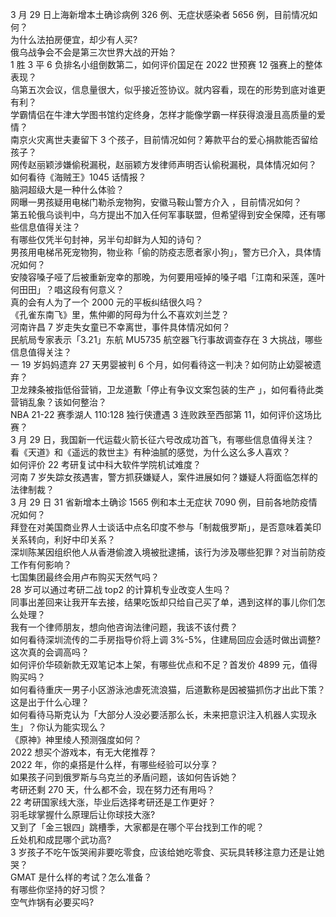 3 月 29 日上海新增本土确诊病例 326 例、无症状感染者 5656 例，目前情况如何？  
为什么法拍房便宜，却少有人买?  
俄乌战争会不会是第三次世界大战的开始？  
1 胜 3 平 6 负排名小组倒数第二，如何评价国足在 2022 世预赛 12 强赛上的整体表现？  
乌第五次会议，信息量很大，似乎接近签协议。就内容看，现在的形势到底对谁更有利？  
学霸情侣在牛津大学图书馆约定终身，怎样才能像学霸一样获得浪漫且高质量的爱情？  
南京火灾离世夫妻留下 3 个孩子，目前情况如何？筹款平台的爱心捐款能否留给孩子？  
网传赵丽颖涉嫌偷税漏税，赵丽颖方发律师声明否认偷税漏税，具体情况如何？  
如何看待《海贼王》1045 话情报？  
脑洞超级大是一种什么体验？  
网曝一男孩疑用电梯门勒杀宠物狗，安徽马鞍山警方介入 ，目前情况如何？  
第五轮俄乌谈判中，乌方提出不加入任何军事联盟，但希望得到安全保障，还有哪些信息值得关注？  
有哪些仅凭半句封神，另半句却鲜为人知的诗句？  
男孩用电梯吊死宠物狗，物业称「偷的防疫志愿者家小狗」，警方已介入，具体情况如何？  
安陵容嗓子哑了后被重新宠幸的那晚，为何要用哑掉的嗓子唱「江南和采莲，莲叶何田田」？唱这段有何意义？  
真的会有人为了一个 2000 元的平板纠结很久吗？  
《孔雀东南飞》里，焦仲卿的阿母为什么不喜欢刘兰芝？  
河南许昌 7 岁走失女童已不幸离世，事件具体情况如何？  
民航局专家表示「3.21」东航 MU5735 航空器飞行事故调查存在 3 大挑战，哪些信息值得关注？  
一 19 岁妈妈遗弃 27 天男婴被判 6 个月，如何看待这一判决？如何防止幼婴被遗弃？  
卫龙辣条被指低俗营销，卫龙道歉「停止有争议文案包装的生产 」，如何看待此类营销乱象？该如何整治？  
NBA 21-22 赛季湖人 110:128 独行侠遭遇 3 连败跌至西部第 11，如何评价这场比赛？  
3 月 29 日，我国新一代运载火箭长征六号改成功首飞，有哪些信息值得关注？  
看《天道》和《遥远的救世主》有种油腻的感觉，为什么这么多人喜欢？  
如何评价 22 考研复试中科大软件学院机试难度？  
河南 7 岁失踪女孩遇害，警方抓获嫌疑人，案件进展如何？嫌疑人将面临怎样的法律制裁？  
3 月 29 日 31 省新增本土确诊 1565 例和本土无症状 7090 例，目前各地防疫情况如何？  
拜登在对美国商业界人士谈话中点名印度不参与「制裁俄罗斯」，是否意味着美印关系转向，利好中印关系？  
深圳陈某因组织他人从香港偷渡入境被批逮捕，该行为涉及哪些犯罪？对当前防疫工作有何影响？  
七国集团最终会用卢布购买天然气吗？  
28 岁可以通过考研二战 top2 的计算机专业改变人生吗？  
同事出差回来让我开车去接，结果吃饭却只给自己买了单，遇到这样的事儿你们怎么处理？  
我有一个律师朋友，想向他咨询法律问题，我该不该付费？  
如何看待深圳流传的二手房指导价将上调 3%-5%，住建局回应会适时做出调整? 这次真的会调高吗？  
如何评价华硕新款无双笔记本上架，有哪些优点和不足？首发价 4899 元，值得购买吗？  
如何看待重庆一男子小区游泳池虐死流浪猫，后道歉称是因被猫抓伤才出此下策？这是出于什么心理？  
如何看待马斯克认为「大部分人没必要活那么长，未来把意识注入机器人实现永生」？你认为能实现么？  
《原神》神里绫人预测强度如何？  
2022 想买个游戏本，有无大佬推荐？  
2022 年，你的桌搭是什么样，有哪些经验可以分享？  
如果孩子问到俄罗斯与乌克兰的矛盾问题，该如何告诉她？  
考研还剩 270 天，什么都不会，现在努力还有用吗？  
22 考研国家线大涨，毕业后选择考研还是工作更好？  
羽毛球掌握什么原理后让你球技大涨?  
又到了「金三银四」跳槽季，大家都是在哪个平台找到工作的呢？  
丘处机和成昆哪个武功高?  
3 岁孩子不吃午饭哭闹非要吃零食，应该给她吃零食、买玩具转移注意力还是让她哭？  
GMAT 是什么样的考试？怎么准备？  
有哪些你坚持的好习惯？  
空气炸锅有必要买吗?  
